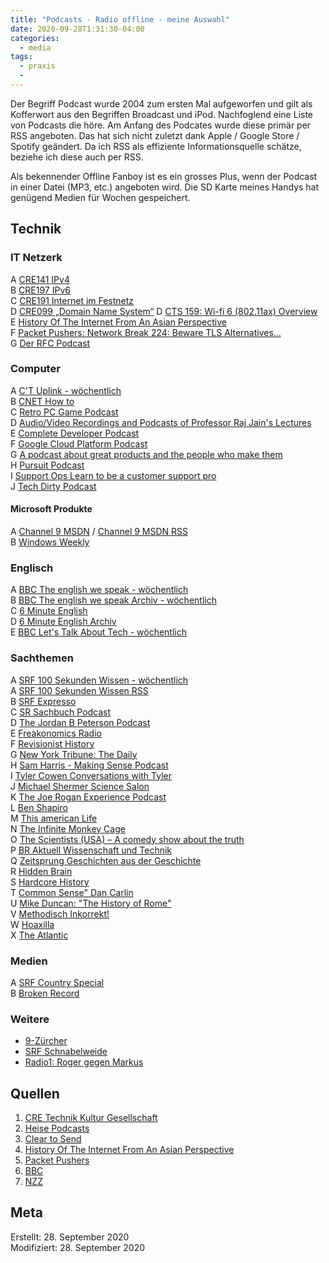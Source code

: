 ```yaml
---
title: "Podcasts - Radio offline - meine Auswahl"
date: 2020-09-28T1:31:30-04:00
categories:
  - media
tags:
  - praxis
  - 
---
```


Der Begriff Podcast wurde 2004 zum ersten Mal aufgeworfen und gilt als Kofferwort aus den Begriffen Broadcast und iPod. Nachfoglend eine Liste von Podcasts die höre. Am Anfang des Podcates wurde diese primär per RSS angeboten. Das hat sich nicht zuletzt dank Apple / Google Store / Spotify geändert. Da ich RSS als effiziente Informationsquelle schätze, beziehe ich diese auch per RSS.  

Als bekennender Offline Fanboy ist es ein grosses Plus, wenn der Podcast in einer Datei (MP3, etc.) angeboten wird. Die SD Karte meines Handys hat genügend Medien für Wochen gespeichert.  

## Technik

### IT Netzerk  

A [CRE141 IPv4](https://cre.fm/cre141-ipv4)  
B [CRE197 IPv6](https://cre.fm/cre197-ipv6)  
C [CRE191 Internet im Festnetz](https://cre.fm/cre191-internet-im-festnetz)    
D [CRE099  „Domain Name System“](https://cre.fm/cre099-domain-name-system)
D [CTS 159: Wi-fi 6 (802.11ax) Overview](https://www.cleartosend.net/wifi6-80211ax-overview/)  
E [History Of The Internet From An Asian Perspective](https://thenetworkcollective.com/2019/05/hon-asian-internet)  
F [Packet Pushers: Network Break 224: Beware TLS Alternatives...](https://packetpushers.net/podcast/network-break-224-beware-tls-alternatives-volta-networks-and-veriflow-launch-new-products/)  
G [Der RFC Podcast](https://completedeveloperpodcast.com/)

### Computer  

A [C'T Uplink - wöchentlich](https://www.heise.de/thema/c%27t-uplink#liste)  
B [CNET How to](http://feeds.feedburner.com/cnet/howto)  
C [Retro PC Game Podcast](https://www.stayforever.de)  
D [Audio/Video Recordings and Podcasts of Professor Raj Jain's Lectures](https://www.cse.wustl.edu/~jain/videos.htm)  
E [Complete Developer Podcast](https://completedeveloperpodcast.com/)  
F [Google Cloud Platform Podcast](https://www.gcppodcast.com/)  
G [A podcast about great products and the people who make them](https://www.productpeople.tv/)  
H [Pursuit Podcast](http://hyperurl.co/pursuitpod)  
I [Support Ops Learn to be a customer support pro](https://supportops.co/)  
J [Tech Dirty Podcast](https://www.techdirt.com/blog/podcast/)

#### Microsoft Produkte  

A [Channel 9 MSDN](https://channel9.msdn.com/Tags/podcast)  /  [Channel 9 MSDN RSS](https://channel9.msdn.com/feeds/rss)  
B [Windows Weekly](https://www.thurrott.com/category/podcasts/windows-weekly)  

### Englisch  

A [BBC The english we speak - wöchentlich](http://www.bbc.co.uk/learningenglish/english/features/the-english-we-speak)  
B [BBC The english we speak Archiv - wöchentlich](http://www.bbc.co.uk/worldservice/learningenglish/language/theenglishwespeak/2013/04/130423_tews_120_on_the_up.shtml)  
C [6 Minute English](http://www.bbc.co.uk/learningenglish/english/features/6-minute-english)  
D [6 Minute English Archiv](http://www.bbc.co.uk/learningenglish/english/features/6-minute-english)  
E [BBC Let's Talk About Tech - wöchentlich](https://www.bbc.co.uk/programmes/p02nrxgq)  

### Sachthemen  

A [SRF 100 Sekunden Wissen - wöchentlich](https://www.srf.ch/sendungen/100-sekunden-wissen)  
A [SRF 100 Sekunden Wissen RSS](http://www.srf.ch/feed/podcast/sd/d0d9378f-add4-4449-977f-71e52331472d.xml)  
B [SRF Expresso](https://www.srf.ch/sendungen/kassensturz-espresso/espresso-sendungen)  
C [SR Sachbuch Podcast](http://pcast.sr-online.de/feeds/fragen/feed.xml)  
D [The Jordan B Peterson Podcast](https://www.jordanbpeterson.com/podcast/)  
E [Freakonomics Radio](http://freakonomics.com/about/where-to-listen-to-the-podcast/)    
F [Revisionist History](http://revisionisthistory.com)  
G [New York Tribune: The Daily](https://www.nytimes.com/column/the-daily)  
H [Sam Harris - Making Sense Podcast](https://samharris.org/podcast/)  
I [Tyler Cowen Conversations with Tyler](https://conversationswithtyler.com)  
J [Michael Shermer Science Salon](https://www.skeptic.com/science-salon/)  
K [The Joe Rogan Experience Podcast](https://www.youtube.com/channel/UCzQUP1qoWDoEbmsQxvdjxgQ)  
L [Ben Shapiro](https://soundcloud.com/benshapiroshow)  
M [This american Life](https://www.thisamericanlife.org)  
N [The Infinite Monkey Cage](https://www.bbc.co.uk/programmes/b00snr0w)  
O [The Scientists (USA) – A comedy show about the truth](http://good-orbit.com/series/thescientists/)  
P [BR Aktuell Wissenschaft und Technik](https://www.br.de/mediathek/podcast/wissenschaft-und-technik/528)  
Q [Zeitsprung Geschichten aus der Geschichte](https://www.zeitsprung.fm)  
R [Hidden Brain](https://tunein.com/podcasts/Science-Podcasts/Hidden-Brain-p787503/)  
S [Hardcore History ](https://www.dancarlin.com)  
T [Common Sense" Dan Carlin](https://www.dancarlin.com/common-sense-home-landing-page/)  
U [Mike Duncan: "The History of Rome"](https://thehistoryofrome.typepad.com/the_history_of_rome/2007/07/1-in-the-beginning-.html)  
V [Methodisch Inkorrekt!](https://minkorrekt.de)  
W [Hoaxilla](https://www.hoaxilla.com)  
X [The Atlantic](https://www.theatlantic.com/podcasts/)  

### Medien  

A [SRF Country Special](https://www.srf.ch/sendungen/country-special)  
B [Broken Record](https://brokenrecordpodcast.com)  

### Weitere  

* [9-Zürcher](https://www.nzz.ch/zuerich/9-zuercher-der-nzz-podcast-ld.1353194)  
* [SRF Schnabelweide](https://www.srf.ch/sendungen/schnabelweid)  
* [Radio1: Roger gegen Markus](http://www.radio1.ch/de/podcasts/roger-gegen-markus)  

## Quellen  

1. [CRE Technik Kultur Gesellschaft](https://cre.fm/)  
2. [Heise Podcasts](https://www.heise.de/Hoeren-Sie-von-uns-die-heise-Podcasts-4206659.html)
3. [Clear to Send](https://www.cleartosend.net/)  
4. [History Of The Internet From An Asian Perspective](https://thenetworkcollective.com/)  
5. [Packet Pushers](https://packetpushers.net/)  
6. [BBC](https://www.bbc.co.uk/podcasts)
7. [NZZ](https://www.nzz.ch/podcast/)

## Meta

Erstellt:		28. September 2020  
Modifiziert:	28. September 2020
